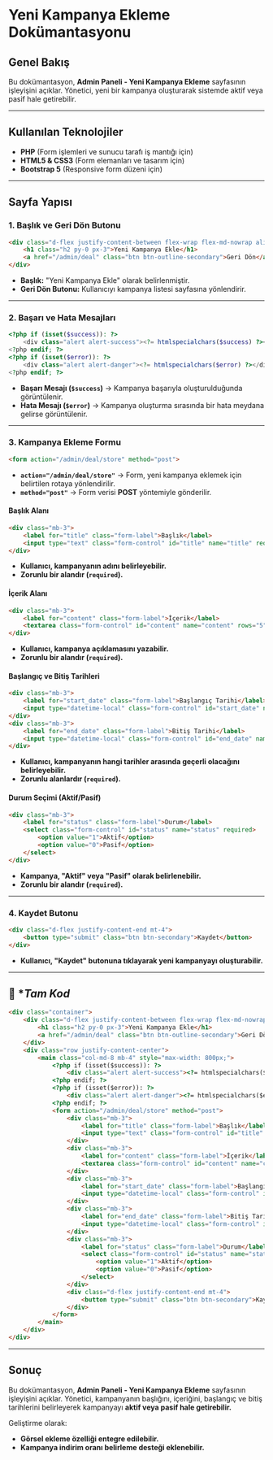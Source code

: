 # Yeni Kampanya Ekleme Dokümantasyonu

## Genel Bakış

Bu dokümantasyon, **Admin Paneli - Yeni Kampanya Ekleme** sayfasının işleyişini açıklar. Yönetici, yeni bir kampanya oluşturarak sistemde aktif veya pasif hale getirebilir.

---

## Kullanılan Teknolojiler
- **PHP** (Form işlemleri ve sunucu tarafı iş mantığı için)
- **HTML5 & CSS3** (Form elemanları ve tasarım için)
- **Bootstrap 5** (Responsive form düzeni için)

---

## Sayfa Yapısı

### **1. Başlık ve Geri Dön Butonu**
```html
<div class="d-flex justify-content-between flex-wrap flex-md-nowrap align-items-center pt-3 pb-2 mb-3 border-bottom">
    <h1 class="h2 py-0 px-3">Yeni Kampanya Ekle</h1>
    <a href="/admin/deal" class="btn btn-outline-secondary">Geri Dön</a>
</div>
```
- **Başlık:** "Yeni Kampanya Ekle" olarak belirlenmiştir.
- **Geri Dön Butonu:** Kullanıcıyı kampanya listesi sayfasına yönlendirir.

---

### **2. Başarı ve Hata Mesajları**
```php
<?php if (isset($success)): ?>
    <div class="alert alert-success"><?= htmlspecialchars($success) ?></div>
<?php endif; ?>
<?php if (isset($error)): ?>
    <div class="alert alert-danger"><?= htmlspecialchars($error) ?></div>
<?php endif; ?>
```
- **Başarı Mesajı (`$success`)** → Kampanya başarıyla oluşturulduğunda görüntülenir.
- **Hata Mesajı (`$error`)** → Kampanya oluşturma sırasında bir hata meydana gelirse görüntülenir.

---

### **3. Kampanya Ekleme Formu**
```html
<form action="/admin/deal/store" method="post">
```
- **`action="/admin/deal/store"`** → Form, yeni kampanya eklemek için belirtilen rotaya yönlendirilir.
- **`method="post"`** → Form verisi **POST** yöntemiyle gönderilir.

#### **Başlık Alanı**
```html
<div class="mb-3">
    <label for="title" class="form-label">Başlık</label>
    <input type="text" class="form-control" id="title" name="title" required>
</div>
```
- **Kullanıcı, kampanyanın adını belirleyebilir.**
- **Zorunlu bir alandır (`required`).**

#### **İçerik Alanı**
```html
<div class="mb-3">
    <label for="content" class="form-label">İçerik</label>
    <textarea class="form-control" id="content" name="content" rows="5" required></textarea>
</div>
```
- **Kullanıcı, kampanya açıklamasını yazabilir.**
- **Zorunlu bir alandır (`required`).**

#### **Başlangıç ve Bitiş Tarihleri**
```html
<div class="mb-3">
    <label for="start_date" class="form-label">Başlangıç Tarihi</label>
    <input type="datetime-local" class="form-control" id="start_date" name="start_date" required>
</div>
<div class="mb-3">
    <label for="end_date" class="form-label">Bitiş Tarihi</label>
    <input type="datetime-local" class="form-control" id="end_date" name="end_date" required>
</div>
```
- **Kullanıcı, kampanyanın hangi tarihler arasında geçerli olacağını belirleyebilir.**
- **Zorunlu alanlardır (`required`).**

#### **Durum Seçimi (Aktif/Pasif)**
```html
<div class="mb-3">
    <label for="status" class="form-label">Durum</label>
    <select class="form-control" id="status" name="status" required>
        <option value="1">Aktif</option>
        <option value="0">Pasif</option>
    </select>
</div>
```
- **Kampanya, "Aktif" veya "Pasif" olarak belirlenebilir.**
- **Zorunlu bir alandır (`required`).**

---

### **4. Kaydet Butonu**
```html
<div class="d-flex justify-content-end mt-4">
    <button type="submit" class="btn btn-secondary">Kaydet</button>
</div>
```
- **Kullanıcı, "Kaydet" butonuna tıklayarak yeni kampanyayı oluşturabilir.**

---
## 📌 **Tam Kod*

```html
<div class="container">
    <div class="d-flex justify-content-between flex-wrap flex-md-nowrap align-items-center pt-3 pb-2 mb-3 border-bottom">
        <h1 class="h2 py-0 px-3">Yeni Kampanya Ekle</h1>
        <a href="/admin/deal" class="btn btn-outline-secondary">Geri Dön</a>
    </div>
    <div class="row justify-content-center">
        <main class="col-md-8 mb-4" style="max-width: 800px;">
            <?php if (isset($success)): ?>
                <div class="alert alert-success"><?= htmlspecialchars($success) ?></div>
            <?php endif; ?>
            <?php if (isset($error)): ?>
                <div class="alert alert-danger"><?= htmlspecialchars($error) ?></div>
            <?php endif; ?>
            <form action="/admin/deal/store" method="post">
                <div class="mb-3">
                    <label for="title" class="form-label">Başlık</label>
                    <input type="text" class="form-control" id="title" name="title" required>
                </div>
                <div class="mb-3">
                    <label for="content" class="form-label">İçerik</label>
                    <textarea class="form-control" id="content" name="content" rows="5" required></textarea>
                </div>
                <div class="mb-3">
                    <label for="start_date" class="form-label">Başlangıç Tarihi</label>
                    <input type="datetime-local" class="form-control" id="start_date" name="start_date" required>
                </div>
                <div class="mb-3">
                    <label for="end_date" class="form-label">Bitiş Tarihi</label>
                    <input type="datetime-local" class="form-control" id="end_date" name="end_date" required>
                </div>
                <div class="mb-3">
                    <label for="status" class="form-label">Durum</label>
                    <select class="form-control" id="status" name="status" required>
                        <option value="1">Aktif</option>
                        <option value="0">Pasif</option>
                    </select>
                </div>
                <div class="d-flex justify-content-end mt-4">
                    <button type="submit" class="btn btn-secondary">Kaydet</button>
                </div>
            </form>
        </main>
    </div>
</div>
```
---

## **Sonuç**

Bu dokümantasyon, **Admin Paneli - Yeni Kampanya Ekleme** sayfasının işleyişini açıklar. Yönetici, kampanyanın başlığını, içeriğini, başlangıç ve bitiş tarihlerini belirleyerek kampanyayı **aktif veya pasif hale getirebilir.**

Geliştirme olarak:
- **Görsel ekleme özelliği entegre edilebilir.**
- **Kampanya indirim oranı belirleme desteği eklenebilir.**

